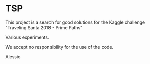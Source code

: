 # TSP
This project is a search for good solutions for the Kaggle challenge "Traveling Santa 2018 - Prime Paths"

Various experiments.

We accept no responsibility for the use of the code.

Alessio
